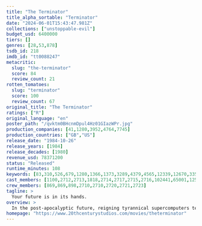 ```yaml
---
title: "The Terminator"
title_alpha_sortable: "Terminator"
date: "2024-06-01T15:43:47.981Z"
collections: ["unstoppable-evil"]
budget_usd: 6400000
tiers: []
genres: [28,53,878]
tsdb_id: 218
imdb_id: "tt0088247"
metacritic:
  slug: "the-terminator"
  score: 84
  review_count: 21
rotten_tomatoes:
  slug: "terminator"
  score: 100
  review_count: 67
original_title: "The Terminator"
ratings: ["R"]
original_language: "en"
poster_path: "/qvktm0BHcnmDpul4Hz01GIazWPr.jpg"
production_companies: [41,1280,3952,4764,7745]
production_countries: ["GB","US"]
release_date: "1984-10-26"
release_years: [1984]
release_decades: [1980]
revenue_usd: 78371200
status: "Released"
runtime_minutes: 108
keywords: [83,310,526,679,1280,1366,1373,3289,4379,4565,12339,12670,33556,162484,175468,178657,208757,219404,253388,269233,285268,303361]
cast_members: [1100,2712,2713,1818,2714,2717,2715,2716,102441,65001,1258399,35710,2053,100626,2719]
crew_members: [869,869,898,2710,2710,2720,2721,2723]
tagline: >
  Your future is in its hands.
overview: >
  In the post-apocalyptic future, reigning tyrannical supercomputers teleport a cyborg assassin known as the "Terminator" back to 1984 to kill Sarah Connor, whose unborn son is destined to lead insurgents against 21st century mechanical hegemony. Meanwhile, the human-resistance movement dispatches a lone warrior to safeguard Sarah. Can he stop the virtually indestructible killing machine?
homepage: "https://www.20thcenturystudios.com/movies/theterminator"
---
```


